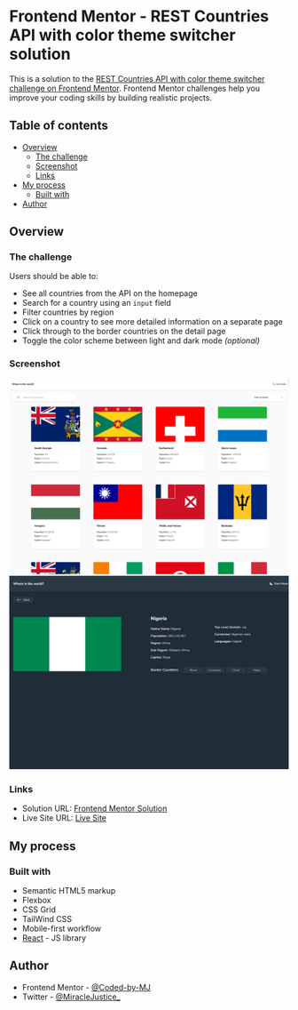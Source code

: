 # Frontend Mentor - REST Countries API with color theme switcher solution

This is a solution to the [REST Countries API with color theme switcher challenge on Frontend Mentor](https://www.frontendmentor.io/challenges/rest-countries-api-with-color-theme-switcher-5cacc469fec04111f7b848ca). Frontend Mentor challenges help you improve your coding skills by building realistic projects.

## Table of contents

- [Overview](#overview)
  - [The challenge](#the-challenge)
  - [Screenshot](#screenshot)
  - [Links](#links)
- [My process](#my-process)
  - [Built with](#built-with)
- [Author](#author)

## Overview

### The challenge

Users should be able to:

- See all countries from the API on the homepage
- Search for a country using an `input` field
- Filter countries by region
- Click on a country to see more detailed information on a separate page
- Click through to the border countries on the detail page
- Toggle the color scheme between light and dark mode *(optional)*

### Screenshot

![All Countries](./src/assets/allCount.png)
![Single Country](./src/assets/singleCountry.png)

### Links

- Solution URL: [Frontend Mentor Solution](https://your-solution-url.com)
- Live Site URL: [Live Site](https://front-end-mentor-challenge17.vercel.app/)

## My process

### Built with

- Semantic HTML5 markup
- Flexbox
- CSS Grid
- TailWind CSS
- Mobile-first workflow
- [React](https://reactjs.org/) - JS library

## Author

- Frontend Mentor - [@Coded-by-MJ](https://www.frontendmentor.io/profile/Coded-by-MJ)
- Twitter - [@MiracleJustice_](https://twitter.com/miraclejustice_)
